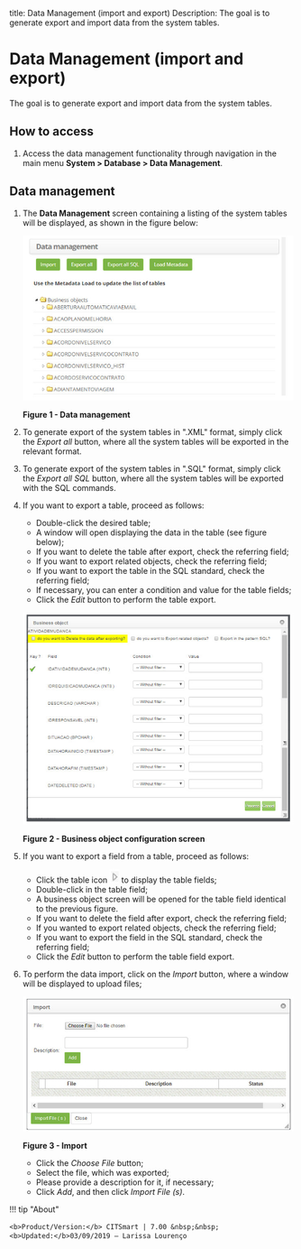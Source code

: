title: Data Management (import and export)
Description: The goal is to generate export and import data from the system tables.
# Data Management (import and export)

The goal is to generate export and import data from the system tables.

How to access
-----------------

1. Access the data management functionality through navigation in the main menu **System > Database > Data Management**.

Data management
-----------------------

1. The **Data Management** screen containing a listing of the system tables will be displayed, as shown in the figure below:

    ![Management](images/data.img1.jpg)
    
    **Figure 1 - Data management**
    
2. To generate export of the system tables in ".XML" format, simply click the *Export all* button, where all the system tables will 
be exported in the relevant format.

3. To generate export of the system tables in ".SQL" format, simply click the *Export all SQL* button, where all the system tables 
will be exported with the SQL commands.

4. If you want to export a table, proceed as follows:

    - Double-click the desired table;
    - A window will open displaying the data in the table (see figure below);
    - If you want to delete the table after export, check the referring field;
    - If you want to export related objects, check the referring field;
    - If you want to export the table in the SQL standard, check the referring field;
    - If necessary, you can enter a condition and value for the table fields;
    - Click the *Edit* button to perform the table export.
    
    ![Configuration](images/data.img2.jpg)
    
    **Figure 2 - Business object configuration screen**
    
5. If you want to export a field from a table, proceed as follows:

    - Click the table icon ![symbol](images/simb-seta.jpg) to display the table fields;
    - Double-click in the table field;
    - A business object screen will be opened for the table field identical to the previous figure.
    - If you want to delete the field after export, check the referring field;
    - If you wanted to export related objects, check the referring field;
    - If you want to export the field in the SQL standard, check the referring field;
    - Click the *Edit* button to perform the table field export.
    
6. To perform the data import, click on the *Import* button, where a window will be displayed to upload files;

    ![Upload](images/data.img3.jpg)
    
    **Figure 3 - Import**
    
    - Click the *Choose File* button;
    - Select the file, which was exported;
    - Please provide a description for it, if necessary;
    - Click *Add*, and then click *Import File (s)*.
    
!!! tip "About"

    <b>Product/Version:</b> CITSmart | 7.00 &nbsp;&nbsp;
    <b>Updated:</b>03/09/2019 – Larissa Lourenço
